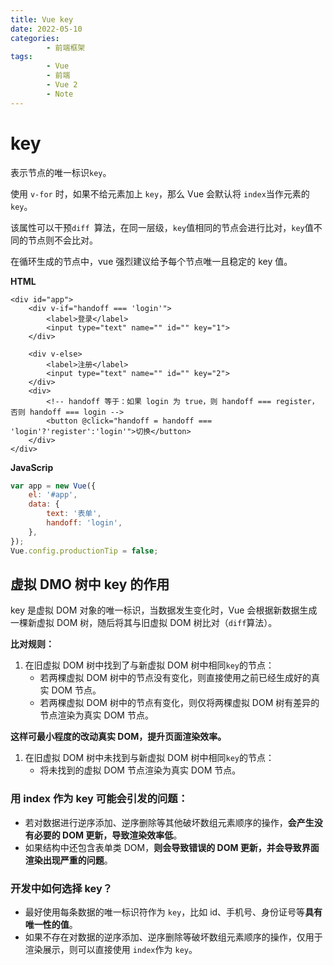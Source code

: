 ```yaml
---
title: Vue key
date: 2022-05-10
categories:
        - 前端框架
tags:
        - Vue
        - 前端
        - Vue 2
        - Note
---
```


# key

表示节点的唯一标识`key`。

使用 `v-for` 时，如果不给元素加上 `key`，那么 Vue 会默认将 `index`当作元素的`key`。

该属性可以干预`diff `算法，在同一层级，`key`值相同的节点会进行比对，`key`值不同的节点则不会比对。

在循环生成的节点中，vue 强烈建议给予每个节点唯一且稳定的 key 值。

**HTML**

```vue
<div id="app">
    <div v-if="handoff === 'login'">
        <label>登录</label>
        <input type="text" name="" id="" key="1">
    </div>

    <div v-else>
        <label>注册</label>
        <input type="text" name="" id="" key="2">
    </div>
    <div>
        <!-- handoff 等于：如果 login 为 true，则 handoff === register，否则 handoff === login -->
        <button @click="handoff = handoff === 'login'?'register':'login'">切换</button>
    </div>
</div>
```

**JavaScrip**

```js
var app = new Vue({
	el: '#app',
	data: {
		text: '表单',
		handoff: 'login',
	},
});
Vue.config.productionTip = false;
```

## 虚拟 DMO 树中 key 的作用

key 是虚拟 DOM 对象的唯一标识，当数据发生变化时，Vue 会根据新数据生成一棵新虚拟 DOM 树，随后将其与旧虚拟 DOM 树比对（`diff`算法）。

**比对规则：**

1. 在旧虚拟 DOM 树中找到了与新虚拟 DOM 树中相同`key`的节点：
      - 若两棵虚拟 DOM 树中的节点没有变化，则直接使用之前已经生成好的真实 DOM 节点。
      - 若两棵虚拟 DOM 树中的节点有变化，则仅将两棵虚拟 DOM 树有差异的节点渲染为真实 DOM 节点。

**这样可最小程度的改动真实 DOM，提升页面渲染效率。**

1. 在旧虚拟 DOM 树中未找到与新虚拟 DOM 树中相同`key`的节点：
      - 将未找到的虚拟 DOM 节点渲染为真实 DOM 节点。

### 用 index 作为 key 可能会引发的问题：

- 若对数据进行逆序添加、逆序删除等其他破坏数组元素顺序的操作，**会产生没有必要的 DOM 更新，导致渲染效率低**。
- 如果结构中还包含表单类 DOM，**则会导致错误的 DOM 更新，并会导致界面渲染出现严重的问题**。

### 开发中如何选择 key？

- 最好使用每条数据的唯一标识符作为 `key`，比如 id、手机号、身份证号等**具有唯一性的值**。
- 如果不存在对数据的逆序添加、逆序删除等破坏数组元素顺序的操作，仅用于渲染展示，则可以直接使用 `index`作为 `key`。
